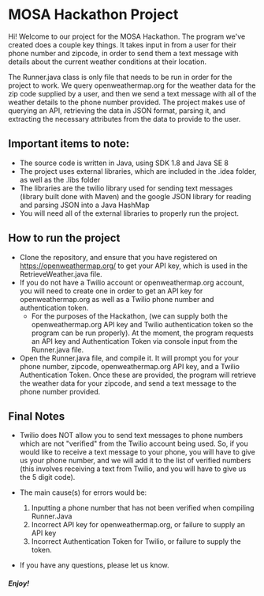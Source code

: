 # MOSA Hackathon Project
Hi! Welcome to our project for the MOSA Hackathon. The program we've created does a couple key things. It takes input in from a user for their phone number and zipcode, in order to send them a text message with details about the current weather conditions at their location. 

The Runner.java class is only file that needs to be run in order for the project to work. We query openweathermap.org for the weather data for the zip code supplied by a user, and then we send a text message with all of the weather details to the phone number provided. The project makes use of querying an API, retrieving the data in JSON format, parsing it, and extracting the necessary attributes from the data to provide to the user.    

## Important items to note: 
  - The source code is written in Java, using SDK 1.8 and Java SE 8
  - The project uses external libraries, which are included in the .idea folder, as well as the .libs folder 
  - The libraries are the twilio library used for sending text messages (library built done with Maven) and the google JSON library for     reading and parsing JSON into a Java HashMap
  - You will need all of the external libraries to properly run the project. 
  
## How to run the project 
  - Clone the repository, and ensure that you have registered on https://openweathermap.org/ to get your API key, which is used in the RetrieveWeather.java file.
  - If you do not have a Twilio account or openweathermap.org account, you will need to create one in order to get an API key for openweathermap.org as well as a Twilio phone
  number and authentication token. 
    - For the purposes of the Hackathon, (we can supply both the openweathermap.org API key and Twilio authentication token so the program can be run properly). At the moment,
    the program requests an API key and Authentication Token via console input from the Runner.java file.  
- Open the Runner.java file, and compile it. It will prompt you for your phone number, zipcode, openweathermap.org API key, and a Twilio Authentication Token. Once these are provided, the program will retrieve the weather data for your zipcode, and send a text message to the phone number provided.  
  
  
## Final Notes
  - Twilio does NOT allow you to send text messages to phone numbers which are not "verified" from the Twilio account being
  used. So, if you would like to receive a text message to your phone, you will have to give us your phone number, and we will
  add it to the list of verified numbers (this involves receiving a text from Twilio, and you will have to give us the 5 digit code).
  
  - The main cause(s) for errors would be: 
    1. Inputting a phone number that has not been verified when compiling Runner.Java
    2. Incorrect API key for openweathermap.org, or failure to supply an API key
    3. Incorrect Authentication Token for Twilio, or failure to supply the token. 
    
  - If you have any questions, please let us know.
  
  ##### Enjoy! 
